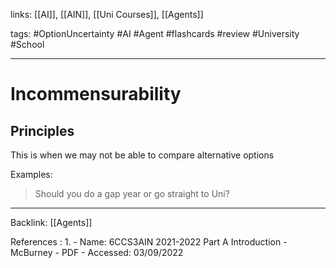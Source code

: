 links: [[AI]], [[AIN]], [[Uni Courses]], [[Agents]]

tags: #OptionUncertainty #AI #Agent #flashcards #review #University #School

___

# Incommensurability

## Principles
This is when we may not be able to compare alternative options

Examples:
>Should you do a gap year or go straight to Uni?

___
Backlink: [[Agents]]

References :
1. 
	-  Name: 6CCS3AIN 2021-2022 Part A Introduction - McBurney - PDF
	- Accessed: 03/09/2022
